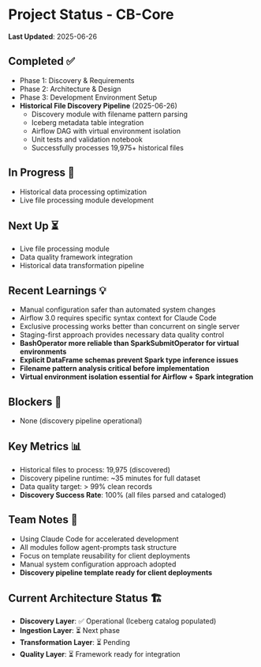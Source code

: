 # Project Status - CB-Core

**Last Updated**: 2025-06-26

## Completed ✅
- Phase 1: Discovery & Requirements
- Phase 2: Architecture & Design  
- Phase 3: Development Environment Setup
- **Historical File Discovery Pipeline** (2025-06-26)
  - Discovery module with filename pattern parsing
  - Iceberg metadata table integration
  - Airflow DAG with virtual environment isolation
  - Unit tests and validation notebook
  - Successfully processes 19,975+ historical files

## In Progress 🔄
- Historical data processing optimization
- Live file processing module development

## Next Up ⏳
- Live file processing module
- Data quality framework integration
- Historical data transformation pipeline

## Recent Learnings 💡
- Manual configuration safer than automated system changes
- Airflow 3.0 requires specific syntax context for Claude Code
- Exclusive processing works better than concurrent on single server
- Staging-first approach provides necessary data quality control
- **BashOperator more reliable than SparkSubmitOperator for virtual environments**
- **Explicit DataFrame schemas prevent Spark type inference issues**
- **Filename pattern analysis critical before implementation**
- **Virtual environment isolation essential for Airflow + Spark integration**

## Blockers 🚧
- None (discovery pipeline operational)

## Key Metrics 📊
- Historical files to process: 19,975 (discovered)
- Discovery pipeline runtime: ~35 minutes for full dataset
- Data quality target: > 99% clean records
- **Discovery Success Rate**: 100% (all files parsed and cataloged)

## Team Notes 📝
- Using Claude Code for accelerated development
- All modules follow agent-prompts task structure
- Focus on template reusability for client deployments
- Manual system configuration approach adopted
- **Discovery pipeline template ready for client deployments**

## Current Architecture Status 🏗️
- **Discovery Layer**: ✅ Operational (Iceberg catalog populated)
- **Ingestion Layer**: ⏳ Next phase
- **Transformation Layer**: ⏳ Pending
- **Quality Layer**: ⏳ Framework ready for integration
